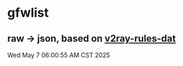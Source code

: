 # gfwlist
## raw -> json, based on [v2ray-rules-dat](https://github.com/Loyalsoldier/v2ray-rules-dat)
Wed May  7 06:00:55 AM CST 2025

